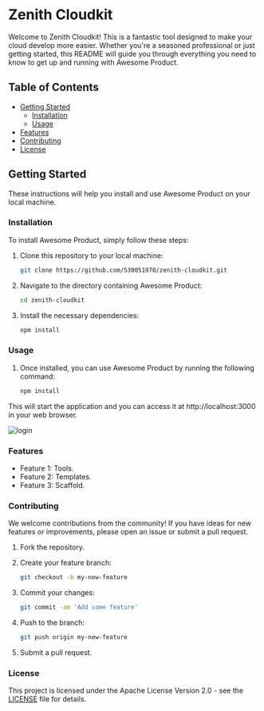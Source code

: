 # Zenith Cloudkit

Welcome to Zenith Cloudkit! This is a fantastic tool designed to make your cloud develop more easier. Whether you're a seasoned professional or just getting started, this README will guide you through everything you need to know to get up and running with Awesome Product.

## Table of Contents

- [Getting Started](#getting-started)
  - [Installation](#installation)
  - [Usage](#usage)
- [Features](#features)
- [Contributing](#contributing)
- [License](#license)

## Getting Started

These instructions will help you install and use Awesome Product on your local machine.

### Installation

To install Awesome Product, simply follow these steps:

1. Clone this repository to your local machine:

   ```bash
   git clone https://github.com/530051970/zenith-cloudkit.git

2. Navigate to the directory containing Awesome Product:

   ```bash
   cd zenith-cloudkit

3. Install the necessary dependencies:

   ```bash
   npm install

### Usage

1. Once installed, you can use Awesome Product by running the following command:

   ```bash
   npm install

This will start the application and you can access it at http://localhost:3000 in your web browser.

![login](/source/app/public/imgs/login.png)

### Features
- Feature 1: Tools.
- Feature 2: Templates.
- Feature 3: Scaffold.

### Contributing
We welcome contributions from the community! If you have ideas for new features or improvements, please open an issue or submit a pull request.

1. Fork the repository.
2. Create your feature branch: 

   ```bash
   git checkout -b my-new-feature

3. Commit your changes:

   ```bash
   git commit -am 'Add some feature'

4. Push to the branch:

   ```bash
   git push origin my-new-feature

5. Submit a pull request.

### License
This project is licensed under the Apache License Version 2.0 - see the [LICENSE](http://www.apache.org/licenses/) file for details.